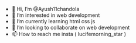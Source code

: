 - 👋 Hi, I’m @Ayush11chandola
- 👀 I’m interested in web development 
- 🌱 I’m currently learning html css js
- 💞️ I’m looking to collaborate on web development 
- 📫 How to reach me insta ( lucifemorning_star )
  

<!---
Ayush11chandola/Ayush11chandola is a ✨ special ✨ repository because its `README.md` (this file) appears on your GitHub profile.
You can click the Preview link to take a look at your changes.
--->
